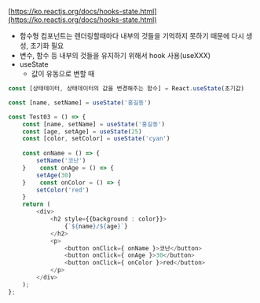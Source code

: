 
[https://ko.reactjs.org/docs/hooks-state.html](https://ko.reactjs.org/docs/hooks-state.html)

- 함수형 컴포넌트는 렌더링할때마다 내부의 것들을 기억하지 못하기 때문에 다시 생성, 초기화 필요
-  변수, 함수 등 내부의 것들을 유지하기 위해서 hook 사용(useXXX)
- useState
	- 값이 유동으로 변할 때
```typescript
const [상태데이터, 상태데이터의 값을 변경해주는 함수] = React.useState(초기값)

const [name, setName] = useState('홍길동')
```

```typescript
const Test03 = () => {  
    const [name, setName] = useState('홍길동')  
    const [age, setAge] = useState(25)  
    const [color, setColor] = useState('cyan')  
  
    const onName = () => {  
        setName('코난')  
    }    const onAge = () => {  
        setAge(30)  
    }    const onColor = () => {  
        setColor('red')  
    }  
    return (  
        <div>  
            <h2 style={{background : color}}>  
                {`${name}/${age}`}  
            </h2>  
            <p>  
                <button onClick={ onName }>코난</button>  
                <button onClick={ onAge }>30</button>  
                <button onClick={ onColor }>red</button>  
            </p>  
        </div>  
    );
};
```
